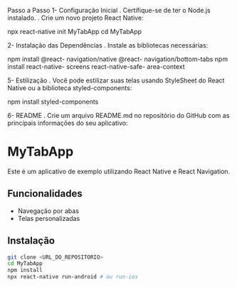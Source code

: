 Passo a Passo
1- Configuração Inicial
. Certifique-se de ter o Node.js instalado.
. Crie um novo projeto React Native:

npx react-native init MyTabApp
cd MyTabApp


2- Instalação das Dependências
. Instale as bibliotecas necessárias:

npm install @react-
navigation/native @react-
navigation/bottom-tabs
npm install react-native-
screens react-native-safe-
area-context

5- Estilização
. Você pode estilizar suas telas usando StyleSheet do React Native ou a biblioteca styled-components:

npm install styled-components


6- README
. Crie um arquivo README.md no repositório do GitHub com as principais informações do seu aplicativo:


# MyTabApp

Este é um aplicativo de exemplo utilizando React Native e React Navigation.

## Funcionalidades

- Navegação por abas
- Telas personalizadas

## Instalação

```bash
git clone <URL_DO_REPOSITORIO>
cd MyTabApp
npm install
npx react-native run-android # ou run-ios  

